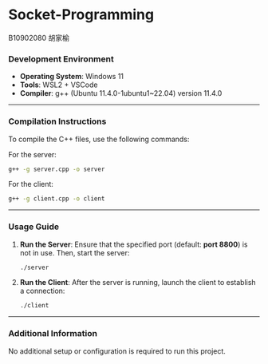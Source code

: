 # Socket-Programming
B10902080 胡家榆



### Development Environment

- **Operating System**: Windows 11
- **Tools**: WSL2 + VSCode
- **Compiler**: g++ (Ubuntu 11.4.0-1ubuntu1~22.04) version 11.4.0

------

### Compilation Instructions

To compile the C++ files, use the following commands:

For the server:

```bash
g++ -g server.cpp -o server
```

For the client:

```bash
g++ -g client.cpp -o client
```

------

### Usage Guide

1. **Run the Server**:
   Ensure that the specified port (default: **port 8800**) is not in use. Then, start the server:

   ```bash
   ./server
   ```

2. **Run the Client**:
   After the server is running, launch the client to establish a connection:

   ```bash
   ./client
   ```

------

### Additional Information

No additional setup or configuration is required to run this project.
